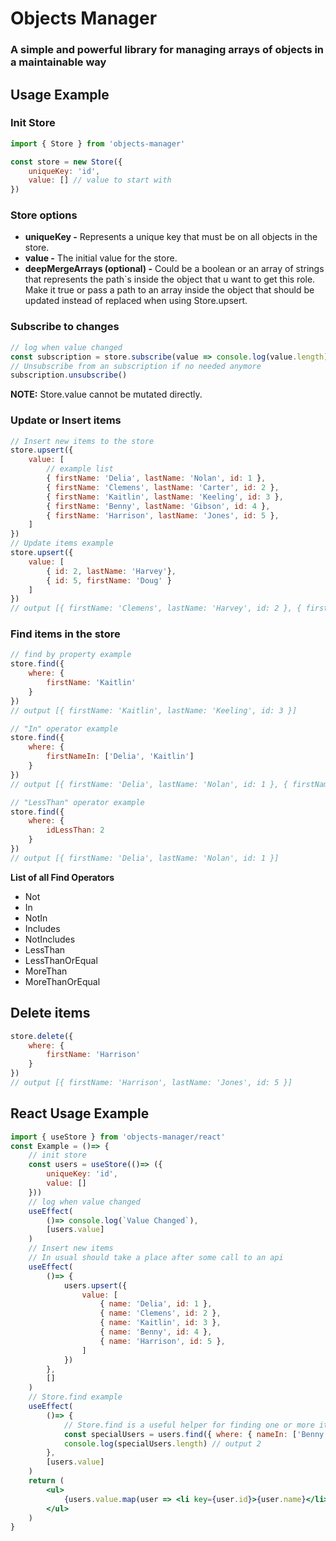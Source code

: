 # Objects Manager
### A simple and powerful library for managing arrays of objects in a maintainable way
## Usage Example
### Init Store
```javascript
import { Store } from 'objects-manager'

const store = new Store({
    uniqueKey: 'id',
    value: [] // value to start with
})
```
### Store options
+ **uniqueKey -**
Represents a unique key that must be on all objects in the store.
+ **value -**
The initial value for the store.
+ **deepMergeArrays (optional) -**
Could be a boolean or an array of strings that represents the path`s inside the object that u want to get this role.
Make it true or pass a path to an array inside the object that should be updated instead of replaced when using Store.upsert.
### Subscribe to changes
```javascript
// log when value changed
const subscription = store.subscribe(value => console.log(value.length))
// Unsubscribe from an subscription if no needed anymore
subscription.unsubscribe()
```
**NOTE:** Store.value cannot be mutated directly.
### Update or Insert items
```javascript
// Insert new items to the store
store.upsert({
    value: [
        // example list
        { firstName: 'Delia', lastName: 'Nolan', id: 1 },
        { firstName: 'Clemens', lastName: 'Carter', id: 2 },
        { firstName: 'Kaitlin', lastName: 'Keeling', id: 3 },
        { firstName: 'Benny', lastName: 'Gibson', id: 4 },
        { firstName: 'Harrison', lastName: 'Jones', id: 5 },
    ]
})
// Update items example
store.upsert({
    value: [
        { id: 2, lastName: 'Harvey'},
        { id: 5, firstName: 'Doug' }
    ]
})
// output [{ firstName: 'Clemens', lastName: 'Harvey', id: 2 }, { firstName: 'Doug', lastName: 'Jones', id: 5 }]
```
### Find items in the store
```javascript
// find by property example
store.find({
    where: {
        firstName: 'Kaitlin'
    }
})
// output [{ firstName: 'Kaitlin', lastName: 'Keeling', id: 3 }]

// "In" operator example
store.find({
    where: {
        firstNameIn: ['Delia', 'Kaitlin']
    }
})
// output [{ firstName: 'Delia', lastName: 'Nolan', id: 1 }, { firstName: 'Kaitlin', lastName: 'Keeling', id: 3 }]

// "LessThan" operator example
store.find({
    where: {
        idLessThan: 2
    }
})
// output [{ firstName: 'Delia', lastName: 'Nolan', id: 1 }]
```
**List of all Find Operators**
+ Not
+ In
+ NotIn
+ Includes
+ NotIncludes
+ LessThan
+ LessThanOrEqual
+ MoreThan
+ MoreThanOrEqual
## Delete items
```javascript
store.delete({
    where: {
        firstName: 'Harrison'
    }
})
// output [{ firstName: 'Harrison', lastName: 'Jones', id: 5 }]
```
## React Usage Example
```jsx
import { useStore } from 'objects-manager/react'
const Example = ()=> {
    // init store
    const users = useStore(()=> ({
        uniqueKey: 'id',
        value: []
    }))
    // log when value changed
    useEffect(
        ()=> console.log(`Value Changed`),
        [users.value]
    )
    // Insert new items
    // In usual should take a place after some call to an api
    useEffect(
        ()=> {
            users.upsert({
                value: [
                    { name: 'Delia', id: 1 },
                    { name: 'Clemens', id: 2 },
                    { name: 'Kaitlin', id: 3 },
                    { name: 'Benny', id: 4 },
                    { name: 'Harrison', id: 5 },
                ]
            })
        },
        []
    )
    // Store.find example
    useEffect(
        ()=> {
            // Store.find is a useful helper for finding one or more items inside the store
            const specialUsers = users.find({ where: { nameIn: ['Benny', 'Harrison'] } })
            console.log(specialUsers.length) // output 2
        },
        [users.value]
    )
    return (
        <ul>
            {users.value.map(user => <li key={user.id}>{user.name}</li>)}
        </ul>
    )
}
```